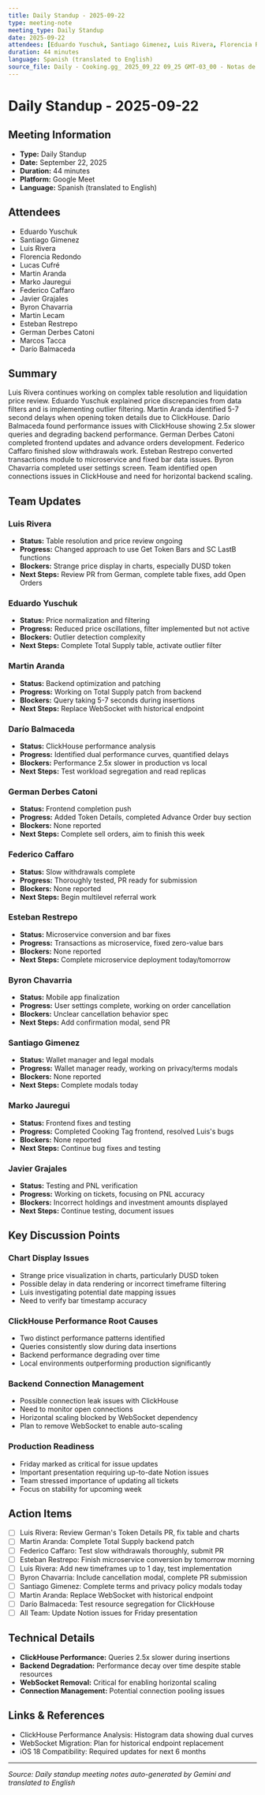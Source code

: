 ```yaml
---
title: Daily Standup - 2025-09-22
type: meeting-note
meeting_type: Daily Standup
date: 2025-09-22
attendees: [Eduardo Yuschuk, Santiago Gimenez, Luis Rivera, Florencia Redondo, Lucas Cufré, Martin Aranda, Marko Jauregui, Federico Caffaro, Javier Grajales, Byron Chavarria, Martin Lecam, Esteban Restrepo, German Derbes Catoni, Marcos Tacca, Darío Balmaceda]
duration: 44 minutes
language: Spanish (translated to English)
source_file: Daily - Cooking.gg_ 2025_09_22 09_25 GMT-03_00 - Notas de Gemini.md
---
```


# Daily Standup - 2025-09-22

## Meeting Information
- **Type:** Daily Standup
- **Date:** September 22, 2025
- **Duration:** 44 minutes
- **Platform:** Google Meet
- **Language:** Spanish (translated to English)

## Attendees
- Eduardo Yuschuk
- Santiago Gimenez
- Luis Rivera
- Florencia Redondo
- Lucas Cufré
- Martin Aranda
- Marko Jauregui
- Federico Caffaro
- Javier Grajales
- Byron Chavarria
- Martin Lecam
- Esteban Restrepo
- German Derbes Catoni
- Marcos Tacca
- Darío Balmaceda

## Summary
Luis Rivera continues working on complex table resolution and liquidation price review. Eduardo Yuschuk explained price discrepancies from data filters and is implementing outlier filtering. Martin Aranda identified 5-7 second delays when opening token details due to ClickHouse. Darío Balmaceda found performance issues with ClickHouse showing 2.5x slower queries and degrading backend performance. German Derbes Catoni completed frontend updates and advance orders development. Federico Caffaro finished slow withdrawals work. Esteban Restrepo converted transactions module to microservice and fixed bar data issues. Byron Chavarria completed user settings screen. Team identified open connections issues in ClickHouse and need for horizontal backend scaling.

## Team Updates

### Luis Rivera
- **Status:** Table resolution and price review ongoing
- **Progress:** Changed approach to use Get Token Bars and SC LastB functions
- **Blockers:** Strange price display in charts, especially DUSD token
- **Next Steps:** Review PR from German, complete table fixes, add Open Orders

### Eduardo Yuschuk
- **Status:** Price normalization and filtering
- **Progress:** Reduced price oscillations, filter implemented but not active
- **Blockers:** Outlier detection complexity
- **Next Steps:** Complete Total Supply table, activate outlier filter

### Martin Aranda
- **Status:** Backend optimization and patching
- **Progress:** Working on Total Supply patch from backend
- **Blockers:** Query taking 5-7 seconds during insertions
- **Next Steps:** Replace WebSocket with historical endpoint

### Darío Balmaceda
- **Status:** ClickHouse performance analysis
- **Progress:** Identified dual performance curves, quantified delays
- **Blockers:** Performance 2.5x slower in production vs local
- **Next Steps:** Test workload segregation and read replicas

### German Derbes Catoni
- **Status:** Frontend completion push
- **Progress:** Added Token Details, completed Advance Order buy section
- **Blockers:** None reported
- **Next Steps:** Complete sell orders, aim to finish this week

### Federico Caffaro
- **Status:** Slow withdrawals complete
- **Progress:** Thoroughly tested, PR ready for submission
- **Blockers:** None reported
- **Next Steps:** Begin multilevel referral work

### Esteban Restrepo
- **Status:** Microservice conversion and bar fixes
- **Progress:** Transactions as microservice, fixed zero-value bars
- **Blockers:** None reported
- **Next Steps:** Complete microservice deployment today/tomorrow

### Byron Chavarria
- **Status:** Mobile app finalization
- **Progress:** User settings complete, working on order cancellation
- **Blockers:** Unclear cancellation behavior spec
- **Next Steps:** Add confirmation modal, send PR

### Santiago Gimenez
- **Status:** Wallet manager and legal modals
- **Progress:** Wallet manager ready, working on privacy/terms modals
- **Blockers:** None reported
- **Next Steps:** Complete modals today

### Marko Jauregui
- **Status:** Frontend fixes and testing
- **Progress:** Completed Cooking Tag frontend, resolved Luis's bugs
- **Blockers:** None reported
- **Next Steps:** Continue bug fixes and testing

### Javier Grajales
- **Status:** Testing and PNL verification
- **Progress:** Working on tickets, focusing on PNL accuracy
- **Blockers:** Incorrect holdings and investment amounts displayed
- **Next Steps:** Continue testing, document issues

## Key Discussion Points

### Chart Display Issues
- Strange price visualization in charts, particularly DUSD token
- Possible delay in data rendering or incorrect timeframe filtering
- Luis investigating potential date mapping issues
- Need to verify bar timestamp accuracy

### ClickHouse Performance Root Causes
- Two distinct performance patterns identified
- Queries consistently slow during data insertions
- Backend performance degrading over time
- Local environments outperforming production significantly

### Backend Connection Management
- Possible connection leak issues with ClickHouse
- Need to monitor open connections
- Horizontal scaling blocked by WebSocket dependency
- Plan to remove WebSocket to enable auto-scaling

### Production Readiness
- Friday marked as critical for issue updates
- Important presentation requiring up-to-date Notion issues
- Team stressed importance of updating all tickets
- Focus on stability for upcoming week

## Action Items
- [ ] Luis Rivera: Review German's Token Details PR, fix table and charts
- [ ] Martin Aranda: Complete Total Supply backend patch
- [ ] Federico Caffaro: Test slow withdrawals thoroughly, submit PR
- [ ] Esteban Restrepo: Finish microservice conversion by tomorrow morning
- [ ] Luis Rivera: Add new timeframes up to 1 day, test implementation
- [ ] Byron Chavarria: Include cancellation modal, complete PR submission
- [ ] Santiago Gimenez: Complete terms and privacy policy modals today
- [ ] Martin Aranda: Replace WebSocket with historical endpoint
- [ ] Darío Balmaceda: Test resource segregation for ClickHouse
- [ ] All Team: Update Notion issues for Friday presentation

## Technical Details
- **ClickHouse Performance:** Queries 2.5x slower during insertions
- **Backend Degradation:** Performance decay over time despite stable resources
- **WebSocket Removal:** Critical for enabling horizontal scaling
- **Connection Management:** Potential connection pooling issues

## Links & References
- ClickHouse Performance Analysis: Histogram data showing dual curves
- WebSocket Migration: Plan for historical endpoint replacement
- iOS 18 Compatibility: Required updates for next 6 months

---
*Source: Daily standup meeting notes auto-generated by Gemini and translated to English*